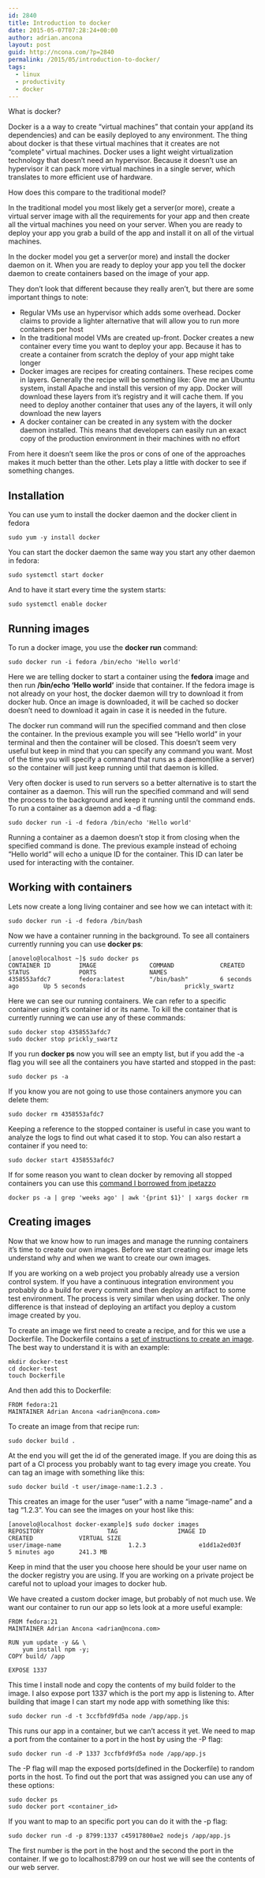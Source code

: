 ```yaml
---
id: 2840
title: Introduction to docker
date: 2015-05-07T07:28:24+00:00
author: adrian.ancona
layout: post
guid: http://ncona.com/?p=2840
permalink: /2015/05/introduction-to-docker/
tags:
  - linux
  - productivity
  - docker
---
```

What is docker?

Docker is a a way to create &#8220;virtual machines&#8221; that contain your app(and its dependencies) and can be easily deployed to any environment. The thing about docker is that these virtual machines that it creates are not &#8220;complete&#8221; virtual machines. Docker uses a light weight virtualization technology that doesn&#8217;t need an hypervisor. Because it doesn&#8217;t use an hypervisor it can pack more virtual machines in a single server, which translates to more efficient use of hardware.

How does this compare to the traditional model?

In the traditional model you most likely get a server(or more), create a virtual server image with all the requirements for your app and then create all the virtual machines you need on your server. When you are ready to deploy your app you grab a build of the app and install it on all of the virtual machines.

<!--more-->

In the docker model you get a server(or more) and install the docker daemon on it. When you are ready to deploy your app you tell the docker daemon to create containers based on the image of your app.

They don&#8217;t look that different because they really aren&#8217;t, but there are some important things to note:

  * Regular VMs use an hypervisor which adds some overhead. Docker claims to provide a lighter alternative that will allow you to run more containers per host
  * In the traditional model VMs are created up-front. Docker creates a new container every time you want to deploy your app. Because it has to create a container from scratch the deploy of your app might take longer
  * Docker images are recipes for creating containers. These recipes come in layers. Generally the recipe will be something like: Give me an Ubuntu system, install Apache and install this version of my app. Docker will download these layers from it&#8217;s registry and it will cache them. If you need to deploy another container that uses any of the layers, it will only download the new layers
  * A docker container can be created in any system with the docker daemon installed. This means that developers can easily run an exact copy of the production environment in their machines with no effort

From here it doesn&#8217;t seem like the pros or cons of one of the approaches makes it much better than the other. Lets play a little with docker to see if something changes.

## Installation

You can use yum to install the docker daemon and the docker client in fedora

```
sudo yum -y install docker
```

You can start the docker daemon the same way you start any other daemon in fedora:

```
sudo systemctl start docker
```

And to have it start every time the system starts:

```
sudo systemctl enable docker
```

## Running images

To run a docker image, you use the **docker run** command:

```
sudo docker run -i fedora /bin/echo 'Hello world'
```

Here we are telling docker to start a container using the **fedora** image and then run **/bin/echo &#8216;Hello world&#8217;** inside that container. If the fedora image is not already on your host, the docker daemon will try to download it from docker hub. Once an image is downloaded, it will be cached so docker doesn&#8217;t need to download it again in case it is needed in the future.

The docker run command will run the specified command and then close the container. In the previous example you will see &#8220;Hello world&#8221; in your terminal and then the container will be closed. This doesn&#8217;t seem very useful but keep in mind that you can specify any command you want. Most of the time you will specify a command that runs as a daemon(like a server) so the container will just keep running until that daemon is killed.

Very often docker is used to run servers so a better alternative is to start the container as a daemon. This will run the specified command and will send the process to the background and keep it running until the command ends. To run a container as a daemon add a -d flag:

```
sudo docker run -i -d fedora /bin/echo 'Hello world'
```

Running a container as a daemon doesn&#8217;t stop it from closing when the specified command is done. The previous example instead of echoing &#8220;Hello world&#8221; will echo a unique ID for the container. This ID can later be used for interacting with the container.

## Working with containers

Lets now create a long living container and see how we can intetact with it:

```
sudo docker run -i -d fedora /bin/bash
```

Now we have a container running in the background. To see all containers currently running you can use **docker ps**:

```
[anovelo@localhost ~]$ sudo docker ps
CONTAINER ID        IMAGE               COMMAND             CREATED             STATUS              PORTS               NAMES
4358553afdc7        fedora:latest       "/bin/bash"         6 seconds ago       Up 5 seconds                            prickly_swartz
```

Here we can see our running containers. We can refer to a specific container using it&#8217;s container id or its name. To kill the container that is currently running we can use any of these commands:

```
sudo docker stop 4358553afdc7
sudo docker stop prickly_swartz
```

If you run **docker ps** now you will see an empty list, but if you add the -a flag you will see all the containers you have started and stopped in the past:

```
sudo docker ps -a
```

If you know you are not going to use those containers anymore you can delete them:

```
sudo docker rm 4358553afdc7
```

Keeping a reference to the stopped container is useful in case you want to analyze the logs to find out what cased it to stop. You can also restart a container if you need to:

```
sudo docker start 4358553afdc7
```

If for some reason you want to clean docker by removing all stopped containers you can use this [command I borrowed from jpetazzo](https://twitter.com/jpetazzo/status/347431091415703552)

```
docker ps -a | grep 'weeks ago' | awk '{print $1}' | xargs docker rm
```

## Creating images

Now that we know how to run images and manage the running containers it&#8217;s time to create our own images. Before we start creating our image lets understand why and when we want to create our own images.

If you are working on a web project you probably already use a version control system. If you have a continuous integration environment you probably do a build for every commit and then deploy an artifact to some test environment. The process is very similar when using docker. The only difference is that instead of deploying an artifact you deploy a custom image created by you.

To create an image we first need to create a recipe, and for this we use a Dockerfile. The Dockerfile contains a [set of instructions to create an image](https://docs.docker.com/reference/builder/). The best way to understand it is with an example:

```
mkdir docker-test
cd docker-test
touch Dockerfile
```

And then add this to Dockerfile:

```
FROM fedora:21
MAINTAINER Adrian Ancona <adrian@ncona.com>
```

To create an image from that recipe run:

```
sudo docker build .
```

At the end you will get the id of the generated image. If you are doing this as part of a CI process you probably want to tag every image you create. You can tag an image with something like this:

```
sudo docker build -t user/image-name:1.2.3 .
```

This creates an image for the user &#8220;user&#8221; with a name &#8220;image-name&#8221; and a tag &#8220;1.2.3&#8221;. You can see the images on your host like this:

```
[anovelo@localhost docker-example]$ sudo docker images
REPOSITORY                  TAG                 IMAGE ID            CREATED             VIRTUAL SIZE
user/image-name                   1.2.3               e1dd1a2ed03f        5 minutes ago       241.3 MB
```

Keep in mind that the user you choose here should be your user name on the docker registry you are using. If you are working on a private project be careful not to upload your images to docker hub.

We have created a custom docker image, but probably of not much use. We want our container to run our app so lets look at a more useful example:

```
FROM fedora:21
MAINTAINER Adrian Ancona <adrian@ncona.com>

RUN yum update -y && \
    yum install npm -y;
COPY build/ /app

EXPOSE 1337
```

This time I install node and copy the contents of my build folder to the image. I also expose port 1337 which is the port my app is listening to. After building that image I can start my node app with something like this:

```
sudo docker run -d -t 3ccfbfd9fd5a node /app/app.js
```

This runs our app in a container, but we can&#8217;t access it yet. We need to map a port from the container to a port in the host by using the -P flag:

```
sudo docker run -d -P 1337 3ccfbfd9fd5a node /app/app.js
```

The -P flag will map the exposed ports(defined in the Dockerfile) to random ports in the host. To find out the port that was assigned you can use any of these options:

```
sudo docker ps
sudo docker port <container_id>
```

If you want to map to an specific port you can do it with the -p flag:

```
sudo docker run -d -p 8799:1337 c45917800ae2 nodejs /app/app.js
```

The first number is the port in the host and the second the port in the container. If we go to localhost:8799 on our host we will see the contents of our web server.
